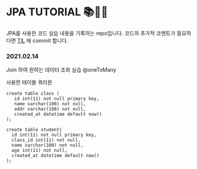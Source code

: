 # JPA TUTORIAL 📚📖💡


JPA를 사용한 코드 실습 내용을 기록하는 repo입니다.
코드의 추가적 코멘트가 필요하다면 [TIL](https://github.com/AhKong/TIL) 에 commit 합니다.



### 2021.02.14
Join 하여 원하는 데이터 조회 실습 
@oneToMany

사용한 테이블 쿼리문
```
create table class (
   id int(11) not null primary key,
   name varchar(100) not null,
   addr varchar(100) not null,
   created_at datetime default now()
);

create table student(
  id int(11) not null primary key,
  class_id int(11) not null, 
  name varchar(100) not null,
  age int(11) not null,
  created_at datetime default now()
);
```

